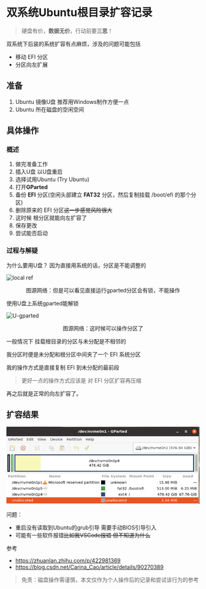# 双系统Ubuntu根目录扩容记录

> 硬盘有价，**数据无价**，行动前要**三思**！

双系统下后装的系统扩容有点麻烦，涉及的问题可能包括

- 移动 EFI 分区
- 分区向左扩展

## 准备

1. Ubuntu 镜像U盘 推荐用Windows制作方便一点
2. Ubuntu 所在磁盘的空闲空间

## 具体操作

### 概述

1. 做完准备工作
2. 插入U盘 以U盘重启
3. 选择试用Ubuntu (Try Ubuntu)
4. 打开**GParted**
4. 备份 **EFI** 分区(空闲头部建立 **FAT32** 分区，然后复制挂载 /boot/efi 的那个分区)
4. 删除原来的 EFI 分区~~这一步感觉风险很大~~
4. 这时候 根分区就能向左扩容了
4. 保存更改
4. 尝试能否启动

### 过程与解疑

为什么要用U盘？ 因为直接用系统的话，分区是不能调整的

![local ref](https://img-blog.csdnimg.cn/20190516180733792.png)<center>图源网络：但是可以看见直接运行gparted分区会有锁，不能操作</center>

使用U盘上系统gparted能解锁

![U-gparted](https://img-blog.csdnimg.cn/20190516182242813.jpg)

<center>图源网络：这时候可以操作分区了</center>

一般情况下 挂载根目录的分区与未分配是不相邻的

我分区时便是未分配和根分区中间夹了一个 EFI 系统分区

我的操作方式是直接复制 EFI 到未分配的最前段

> 更好一点的操作方式应该是 对 EFI 分区扩容再压缩

再之后就是正常的向左扩容了。

## 扩容结果

![扩容结果图](images/Resize.png)

问题：

- 重启没有读取到Ubuntu的grub引导 需要手动BIOS引导引入
- 可能有一些软件报错~~比如我VSCode报错 但不知道为什么~~

参考

- https://zhuanlan.zhihu.com/p/422981369
- https://blog.csdn.net/Carina_Cao/article/details/90270389

> 免责：磁盘操作需谨慎，本文仅作为个人操作后的记录和尝试该行为的参考